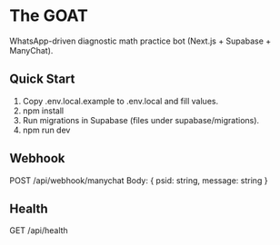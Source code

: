 ﻿# The GOAT
WhatsApp-driven diagnostic math practice bot (Next.js + Supabase + ManyChat).

## Quick Start
1. Copy .env.local.example to .env.local and fill values.
2. npm install
3. Run migrations in Supabase (files under supabase/migrations).
4. npm run dev

## Webhook
POST /api/webhook/manychat
Body: { psid: string, message: string }

## Health
GET /api/health
